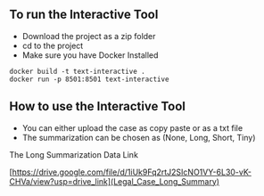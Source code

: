 ## To run the Interactive Tool
- Download the project as a zip folder
- cd to the project
- Make sure you have Docker Installed
```
docker build -t text-interactive .
docker run -p 8501:8501 text-interactive
```

## How to use the Interactive Tool
- You can either upload the case as copy paste or as a txt file
- The summarization can be chosen as (None, Long, Short, Tiny)

The Long Summarization Data Link

[https://drive.google.com/file/d/1iUk9Fq2rtJ2SIcNO1VY-6L30-vK-CHVa/view?usp=drive_link](Legal_Case_Long_Summary)
